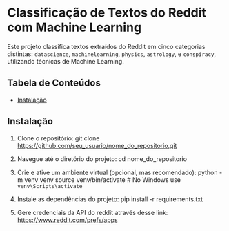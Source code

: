 # Classificação de Textos do Reddit com Machine Learning

Este projeto classifica textos extraídos do Reddit em cinco categorias distintas: `datascience`, `machinelearning`, `physics`, `astrology`, e `conspiracy`, utilizando técnicas de Machine Learning.

## Tabela de Conteúdos
- [Instalação](#instalação)

## Instalação

1. Clone o repositório:
   git clone https://github.com/seu_usuario/nome_do_repositorio.git

2. Navegue até o diretório do projeto:
   cd nome_do_repositorio

3. Crie e ative um ambiente virtual (opcional, mas recomendado):
   python -m venv venv
   source venv/bin/activate  # No Windows use `venv\Scripts\activate`

4. Instale as dependências do projeto:
   pip install -r requirements.txt

5. Gere credenciais da API do reddit através desse link:
     https://www.reddit.com/prefs/apps



